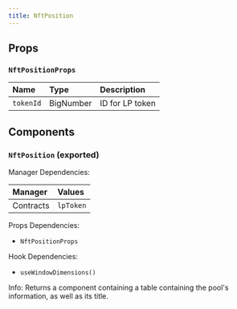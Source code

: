 ```yaml
---
title: NftPosition
---
```


## Props

### `NftPositionProps`

| Name | Type | Description                                                          |
| :--- | :--- | :------------------------------------------------------------------- |
| `tokenId` | BigNumber | ID for LP token

## Components

### `NftPosition` (exported)

Manager Dependencies:

| Manager | Values                                                          |
| :--- | :------------------------------------------------------------------- |
| Contracts | `lpToken`

Props Dependencies:
- `NftPositionProps`

Hook Dependencies:
- `useWindowDimensions()`

Info: Returns a component containing a table containing the pool's information, as well as its title.